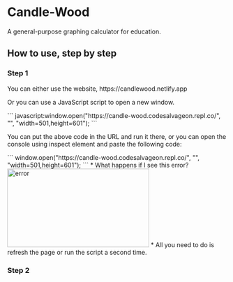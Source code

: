 # Candle-Wood
A general-purpose graphing calculator for education.

## How to use, step by step

### Step 1
<p>You can either use the website, https://candlewood.netlify.app</p>
<p>Or you can use a JavaScript script to open a new window.</p>
```
javascript:window.open("https://candle-wood.codesalvageon.repl.co/", "", "width=501,height=601");
```
<p>You can put the above code in the URL and run it there, or you can open the console using inspect element and paste the following code:</p>
```
window.open("https://candle-wood.codesalvageon.repl.co/", "", "width=501,height=601");
```
* What happens if I see this error?
<img src="https://codesalvageon.github.io/magichat/images/Screen%20Shot%202022-03-27%20at%209.06.32%20PM.png" alt="error" width="325" height="180"/>
* All you need to do is refresh the page or run the script a second time.

### Step 2
